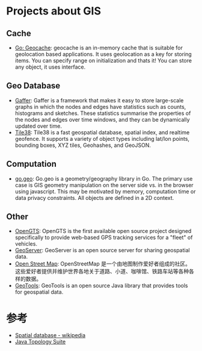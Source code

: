 # Projects about GIS

## Cache

- [Go: Geocache](https://github.com/melihmucuk/geocache): geocache is an in-memory cache that is suitable for geolocation based applications. It uses geolocation as a key for storing items. You can specify range on initialization and thats it! You can store any object, it uses interface.

## Geo Database

- [Gaffer](https://github.com/GovernmentCommunicationsHeadquarters/Gaffer): Gaffer is a framework that makes it easy to store large-scale graphs in which the nodes and edges have statistics such as counts, histograms and sketches. These statistics summarise the properties of the nodes and edges over time windows, and they can be dynamically updated over time.
- [Tile38](https://github.com/tidwall/tile38): Tile38 is a fast geospatial database, spatial index, and realtime geofence. It supports a variety of object types including lat/lon points, bounding boxes, XYZ tiles, Geohashes, and GeoJSON.

## Computation

- [go.geo](https://github.com/paulmach/go.geo): Go.geo is a geometry/geography library in Go. The primary use case is GIS geometry manipulation on the server side vs. in the browser using javascript. This may be motivated by memory, computation time or data privacy constraints. All objects are defined in a 2D context.

## Other

- [OpenGTS](http://www.opengts.org/): OpenGTS is the first available open source project designed specifically to provide web-based GPS tracking services for a "fleet" of vehicles.
- [GeoServer](http://geoserver.org/): GeoServer is an open source server for sharing geospatial data.
- [Open Street Map](http://www.openstreetmap.org/): OpenStreetMap 是一个由地图制作爱好者组成的社区。这些爱好者提供并维护世界各地关于道路、小道、咖啡馆、铁路车站等各种各样的数据。
- [GeoTools](http://geotools.org/): GeoTools is an open source Java library that provides tools for geospatial data.

# 参考

- [Spatial database - wikipedia](https://wiki2.org/en/Spatial_database)
- [Java Topology Suite](https://wiki2.org/en/JTS_Topology_Suite)
